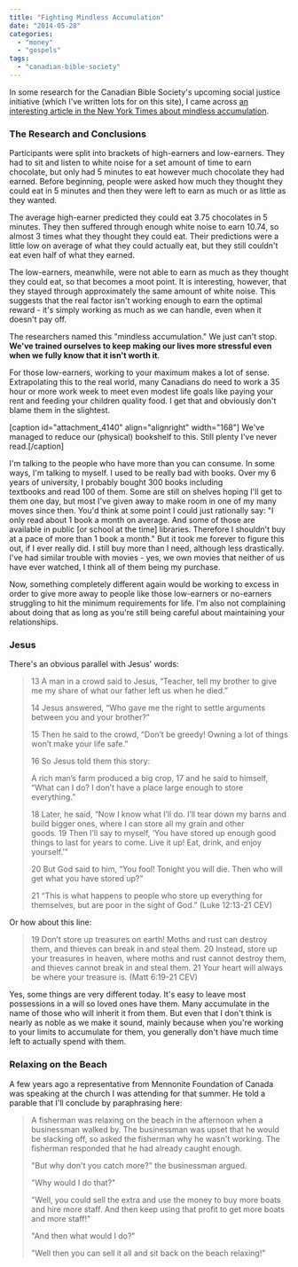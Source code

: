 ```yaml
---
title: "Fighting Mindless Accumulation"
date: "2014-05-28"
categories: 
  - "money"
  - "gospels"
tags: 
  - "canadian-bible-society"
---
```


In some research for the Canadian Bible Society's upcoming social justice initiative (which I've written lots for on this site), I came across [an interesting article in the New York Times about mindless accumulation](https://www.nytimes.com/2014/01/05/business/you-cant-take-it-with-you-but-you-still-want-more.html?_r=1 "NY Times - You Can't Take It With You, but You Still Want More").

### The Research and Conclusions

Participants were split into brackets of high-earners and low-earners. They had to sit and listen to white noise for a set amount of time to earn chocolate, but only had 5 minutes to eat however much chocolate they had earned. Before beginning, people were asked how much they thought they could eat in 5 minutes and then they were left to earn as much or as little as they wanted.

<!--more-->The average high-earner predicted they could eat 3.75 chocolates in 5 minutes. They then suffered through enough white noise to earn 10.74, so almost 3 times what they thought they could eat. Their predictions were a little low on average of what they could actually eat, but they still couldn't eat even half of what they earned.

The low-earners, meanwhile, were not able to earn as much as they thought they could eat, so that becomes a moot point. It is interesting, however, that they stayed through approximately the same amount of white noise. This suggests that the real factor isn't working enough to earn the optimal reward - it's simply working as much as we can handle, even when it doesn't pay off.

The researchers named this "mindless accumulation." We just can't stop. **We've trained ourselves to keep making our lives more stressful even when we fully know that it isn't worth it**.

For those low-earners, working to your maximum makes a lot of sense. Extrapolating this to the real world, many Canadians do need to work a 35 hour or more work week to meet even modest life goals like paying your rent and feeding your children quality food. I get that and obviously don't blame them in the slightest.

\[caption id="attachment\_4140" align="alignright" width="168"\] We've managed to reduce our (physical) bookshelf to this. Still plenty I've never read.\[/caption\]

I'm talking to the people who have more than you can consume. In some ways, I'm talking to myself. I used to be really bad with books. Over my 6 years of university, I probably bought 300 books including textbooks and read 100 of them. Some are still on shelves hoping I'll get to them one day, but most I've given away to make room in one of my many moves since then. You'd think at some point I could just rationally say: "I only read about 1 book a month on average. And some of those are available in public \[or school at the time\] libraries. Therefore I shouldn't buy at a pace of more than 1 book a month." But it took me forever to figure this out, if I ever really did. I still buy more than I need, although less drastically. I've had similar trouble with movies - yes, we own movies that neither of us have ever watched, I think all of them being my purchase.

Now, something completely different again would be working to excess in order to give more away to people like those low-earners or no-earners struggling to hit the minimum requirements for life. I'm also not complaining about doing that as long as you're still being careful about maintaining your relationships.

### Jesus

There's an obvious parallel with Jesus' words:

> 13 A man in a crowd said to Jesus, “Teacher, tell my brother to give me my share of what our father left us when he died.”
> 
> 14 Jesus answered, “Who gave me the right to settle arguments between you and your brother?”
> 
> 15 Then he said to the crowd, “Don’t be greedy! Owning a lot of things won’t make your life safe.”
> 
> 16 So Jesus told them this story:
> 
> A rich man’s farm produced a big crop, 17 and he said to himself, “What can I do? I don’t have a place large enough to store everything.”
> 
> 18 Later, he said, “Now I know what I’ll do. I’ll tear down my barns and build bigger ones, where I can store all my grain and other goods. 19 Then I’ll say to myself, ‘You have stored up enough good things to last for years to come. Live it up! Eat, drink, and enjoy yourself.’”
> 
> 20 But God said to him, “You fool! Tonight you will die. Then who will get what you have stored up?”
> 
> 21 “This is what happens to people who store up everything for themselves, but are poor in the sight of God.” (Luke 12:13-21 CEV)

Or how about this line:

> 19 Don’t store up treasures on earth! Moths and rust can destroy them, and thieves can break in and steal them. 20 Instead, store up your treasures in heaven, where moths and rust cannot destroy them, and thieves cannot break in and steal them. 21 Your heart will always be where your treasure is. (Matt 6:19-21 CEV)

Yes, some things are very different today. It's easy to leave most possessions in a will so loved ones have them. Many accumulate in the name of those who will inherit it from them. But even that I don't think is nearly as noble as we make it sound, mainly because when you're working to your limits to accumulate for them, you generally don't have much time left to actually spend with them.

### Relaxing on the Beach

A few years ago a representative from Mennonite Foundation of Canada was speaking at the church I was attending for that summer. He told a parable that I'll conclude by paraphrasing here:

> A fisherman was relaxing on the beach in the afternoon when a businessman walked by. The businessman was upset that he would be slacking off, so asked the fisherman why he wasn't working. The fisherman responded that he had already caught enough.
> 
> "But why don't you catch more?" the businessman argued.
> 
> "Why would I do that?"
> 
> "Well, you could sell the extra and use the money to buy more boats and hire more staff. And then keep using that profit to get more boats and more staff!"
> 
> "And then what would I do?"
> 
> "Well then you can sell it all and sit back on the beach relaxing!"
